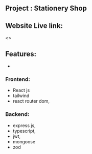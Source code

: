 

## Project : Stationery Shop

## Website Live link:

<>

## Features:

- 

### Frontend:

- React js
- tailwind
- react router dom,


### Backend:

- express js,
- typescript,
- jwt,
- mongoose
- zod
